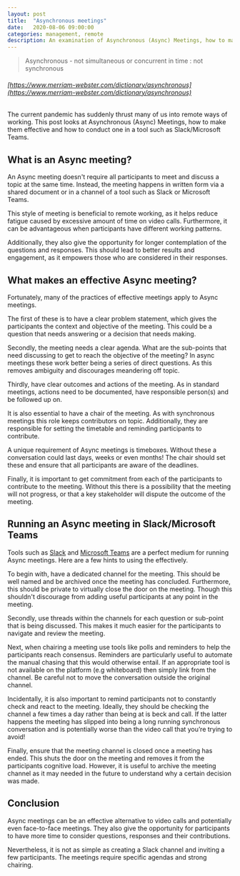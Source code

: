 ```yaml
---
layout: post
title:  "Asynchronous meetings"
date:   2020-08-06 09:00:00
categories: management, remote
description: An examination of Asynchronous (Async) Meetings, how to make them effective and how to conduct one in a tool such as Slack/Microsoft Teams.
---
```


> Asynchronous - not simultaneous or concurrent in time : not synchronous
###### [https://www.merriam-webster.com/dictionary/asynchronous](https://www.merriam-webster.com/dictionary/asynchronous)

The current pandemic has suddenly thrust many of us into remote ways of working.  This post looks at Asynchronous (Async) Meetings, how to make them effective and how to conduct one in a tool such as Slack/Microsoft Teams.

## What is an Async meeting?

An Async meeting doesn't require all participants to meet and discuss a topic at the same time.  Instead, the meeting happens in written form via a shared document or in a channel of a tool such as Slack or Microsoft Teams.

This style of meeting is beneficial to remote working, as it helps reduce fatigue caused by excessive amount of time on video calls.  Furthermore, it can be advantageous when participants have different working patterns.

Additionally, they also give the opportunity for longer contemplation of the questions and responses.  This should lead to better results and engagement, as it empowers those who are considered in their responses.

## What makes an effective Async meeting?  

Fortunately, many of the practices of effective meetings apply to Async meetings. 

The first of these is to have a clear problem statement, which gives the participants the context and objective of the meeting. This could be a question that needs answering or a decision that needs making.

Secondly, the meeting needs a clear agenda. What are the sub-points that need discussing to get to reach the objective of the meeting? In async meetings these work better being a series of direct questions.  As this removes ambiguity and discourages meandering off topic.

Thirdly, have clear outcomes and actions of the meeting. As in standard meetings, actions need to be documented, have responsible person(s) and be followed up on.

It is also essential to have a chair of the meeting. As with synchronous meetings this role keeps contributors on topic. Additionally, they are responsible for setting the timetable and reminding participants to contribute.

A unique requirement of Async meetings is timeboxes. Without these a conversation could last days, weeks or even months! The chair should set these and ensure that all participants are aware of the deadlines.

Finally, it is important to get commitment from each of the participants to contribute to the meeting.  Without this there is a possibility that the meeting will not progress, or that a key stakeholder will dispute the outcome of the meeting.

## Running an Async meeting in Slack/Microsoft Teams

Tools such as [Slack](https://slack.com) and [Microsoft Teams](https://teams.microsoft.com) are a perfect medium for running Async meetings. Here are a few hints to using the effectively.

To begin with, have a dedicated channel for the meeting.  This should be well named and be archived once the meeting has concluded.  Furthermore, this should be private to virtually close the door on the meeting. Though this shouldn't discourage from adding useful participants at any point in the meeting.

Secondly, use threads within the channels for each question or sub-point that is being discussed. This makes it much easier for the participants to navigate and review the meeting.

Next, when chairing a meeting use tools like polls and reminders to help the participants reach consensus.  Reminders are particularly useful to automate the manual chasing that this would otherwise entail.  If an appropriate tool is not available on the platform (e.g whiteboard) then simply link from the channel.  Be careful not to move the conversation outside the original channel.

Incidentally, it is also important to remind participants not to constantly check and react to the meeting. Ideally, they should be checking the channel a few times a day rather than being at is beck and call.  If the latter happens the meeting has slipped into being a long running synchronous conversation and is potentially worse than the video call that you’re trying to avoid!

Finally, ensure that the meeting channel is closed once a meeting has ended. This shuts the door on the meeting and removes it from the participants cognitive load.  However, it is useful to archive the meeting channel as it may needed in the future to understand why a certain decision was made.

## Conclusion 

Async meetings can be an effective alternative to video calls and potentially even face-to-face meetings.  They also give the opportunity for participants to have more time to consider questions, responses and their contributions.

Nevertheless, it is not as simple as creating a Slack channel and inviting a few participants.  The meetings require specific agendas and strong chairing.